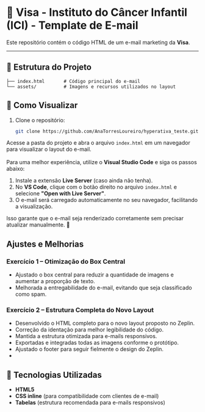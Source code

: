 # 📧 Visa - Instituto do Câncer Infantil (ICI) - Template de E-mail

Este repositório contém o código HTML de um e-mail marketing da **Visa**.

---

## 📁 Estrutura do Projeto

```text
├── index.html       # Código principal do e-mail
└── assets/          # Imagens e recursos utilizados no layout
```
## 🚀 Como Visualizar  

1. Clone o repositório:  

   ```bash
   git clone https://github.com/AnaTorresLoureiro/hyperativa_teste.git
   ```
Acesse a pasta do projeto e abra o arquivo `index.html` em um navegador para visualizar o layout do e-mail.  
<br>
Para uma melhor experiência, utilize o **Visual Studio Code** e siga os passos abaixo:  

1. Instale a extensão **Live Server** (caso ainda não tenha).  
2. No **VS Code**, clique com o botão direito no arquivo `index.html` e selecione **"Open with Live Server"**.  
3. O e-mail será carregado automaticamente no seu navegador, facilitando a visualização.  

Isso garante que o e-mail seja renderizado corretamente sem precisar atualizar manualmente. 🚀  


## Ajustes e Melhorias

### Exercício 1 – Otimização do Box Central

- Ajustado o box central para reduzir a quantidade de imagens e aumentar a proporção de texto.  
- Melhorada a entregabilidade do e-mail, evitando que seja classificado como spam.

### Exercício 2 – Estrutura Completa do Novo Layout

- Desenvolvido o HTML completo para o novo layout proposto no Zeplin.  
- Correção da identação para melhor legibilidade do código.  
- Mantida a estrutura otimizada para e-mails responsivos.  
- Exportadas e integradas todas as imagens conforme o protótipo.  
- Ajustado o footer para seguir fielmente o design do Zeplin.
- <br>
## 🎨 Tecnologias Utilizadas  

- **HTML5**  
- **CSS inline** (para compatibilidade com clientes de e-mail)  
- **Tabelas** (estrutura recomendada para e-mails responsivos)  
